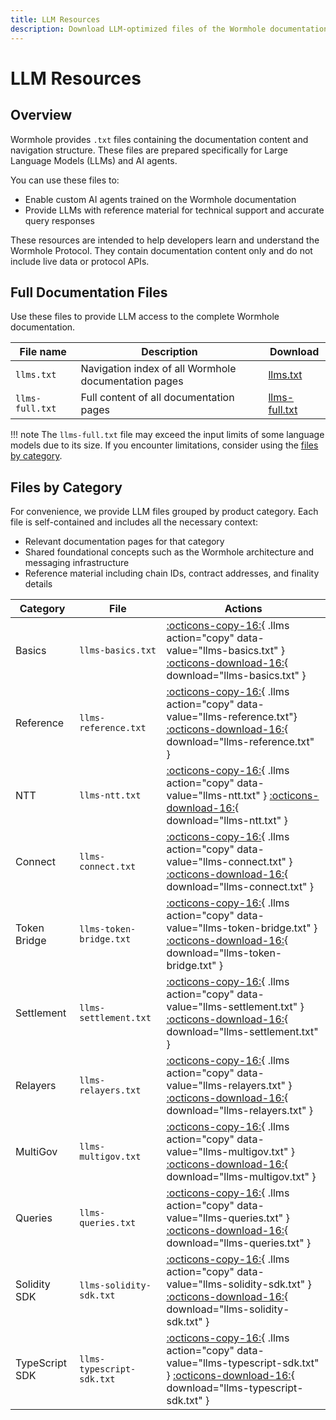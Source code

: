 ```yaml
---
title: LLM Resources
description: Download LLM-optimized files of the Wormhole documentation, including full content and category-specific resources for AI agents.
---
```


# LLM Resources

## Overview

Wormhole provides `.txt` files containing the documentation content and navigation structure. These files are prepared specifically for Large Language Models (LLMs) and AI agents.

You can use these files to:

 - Enable custom AI agents trained on the Wormhole documentation
 - Provide LLMs with reference material for technical support and accurate query responses

These resources are intended to help developers learn and understand the Wormhole Protocol. They contain documentation content only and do not include live data or protocol APIs.

## Full Documentation Files

Use these files to provide LLM access to the complete Wormhole documentation.

| File name          | Description                                              | Download               |
|--------------------|----------------------------------------------------------|------------------------|
| `llms.txt`         |  Navigation index of all Wormhole documentation pages    |  [llms.txt]()          |
| `llms-full.txt`    |  Full content of all documentation pages                 |  [llms-full.txt]()     |

!!! note
    The `llms-full.txt` file may exceed the input limits of some language models due to its size. If you encounter limitations, consider using the [files by category](#files-by-category).

## Files by Category

For convenience, we provide LLM files grouped by product category. Each file is self-contained and includes all the necessary context:

 - Relevant documentation pages for that category
 - Shared foundational concepts such as the Wormhole architecture and messaging infrastructure
 - Reference material including chain IDs, contract addresses, and finality details


| Category       | File                      | Actions                                                                                                                                                                                       |
|----------------|---------------------------|-----------------------------------------------------------------------------------------------------------------------------------------------------------------------------------------------|
| Basics         | `llms-basics.txt`         | [:octicons-copy-16:](){ .llms action="copy" data-value="llms-basics.txt" } [:octicons-download-16:](/docs/llms-files/llms-basics.txt){ download="llms-basics.txt" }                           |
| Reference      | `llms-reference.txt`      | [:octicons-copy-16:](){ .llms action="copy" data-value="llms-reference.txt"} [:octicons-download-16:](/docs/llms-files/llms-reference.txt){ download="llms-reference.txt" }                   |
| NTT            | `llms-ntt.txt`            | [:octicons-copy-16:](){ .llms action="copy" data-value="llms-ntt.txt" } [:octicons-download-16:](/docs/llms-files/llms-ntt.txt){ download="llms-ntt.txt" }                                    |
| Connect        | `llms-connect.txt`        | [:octicons-copy-16:](){ .llms action="copy" data-value="llms-connect.txt" } [:octicons-download-16:](/docs/llms-files/llms-connect.txt){ download="llms-connect.txt" }                        |
| Token Bridge   | `llms-token-bridge.txt`   | [:octicons-copy-16:](){ .llms action="copy" data-value="llms-token-bridge.txt" }   [:octicons-download-16:](/docs/llms-files/llms-token-bridge.txt){ download="llms-token-bridge.txt" }       |
| Settlement     | `llms-settlement.txt`     | [:octicons-copy-16:](){ .llms action="copy" data-value="llms-settlement.txt" } [:octicons-download-16:](/docs/llms-files/llms-settlement.txt){ download="llms-settlement.txt" }               |
| Relayers       | `llms-relayers.txt`       | [:octicons-copy-16:](){ .llms action="copy" data-value="llms-relayers.txt" } [:octicons-download-16:](/docs/llms-files/llms-relayers.txt){ download="llms-relayers.txt" }                     |
| MultiGov       | `llms-multigov.txt`       | [:octicons-copy-16:](){ .llms action="copy" data-value="llms-multigov.txt" } [:octicons-download-16:](/docs/llms-files/llms-multigov.txt){ download="llms-multigov.txt" }                     |
| Queries        | `llms-queries.txt`        | [:octicons-copy-16:](){ .llms action="copy" data-value="llms-queries.txt" } [:octicons-download-16:](/docs/llms-files/llms-queries.txt){ download="llms-queries.txt" }                        |
| Solidity SDK   | `llms-solidity-sdk.txt`   | [:octicons-copy-16:](){ .llms action="copy" data-value="llms-solidity-sdk.txt" } [:octicons-download-16:](/docs/llms-files/llms-solidity-sdk.txt){ download="llms-solidity-sdk.txt" }         |
| TypeScript SDK | `llms-typescript-sdk.txt` | [:octicons-copy-16:](){ .llms action="copy" data-value="llms-typescript-sdk.txt" }   [:octicons-download-16:](/docs/llms-files/llms-typescript-sdk.txt){ download="llms-typescript-sdk.txt" } |